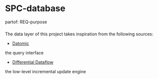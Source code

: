 # SPC-database
partof: REQ-purpose
###

The data layer of this project takes inspiration from the following sources:

* [Datomic](https://docs.datomic.com/cloud/time/filters.html#example-database)

the query interface

* [Differential Dataflow](https://timelydataflow.github.io/differential-dataflow/introduction.html)

the low-level incremental update engine



